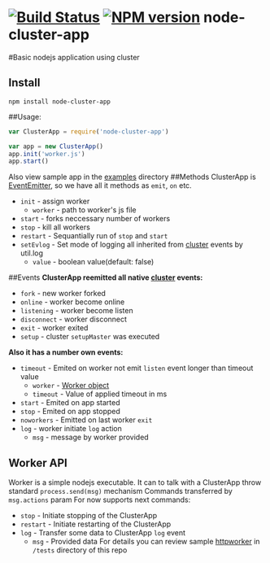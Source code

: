 [![Build Status](https://travis-ci.org/vpArth/node-cluster-app.png?branch=master)](https://travis-ci.org/vpArth/node-cluster-app)
[![NPM version](https://badge.fury.io/js/node-cluster-app.png)](http://badge.fury.io/js/node-cluster-app)
node-cluster-app
================

#Basic nodejs application using cluster
## Install
  `npm install node-cluster-app`

##Usage:

```javascript
var ClusterApp = require('node-cluster-app')

var app = new ClusterApp()
app.init('worker.js')
app.start()

```
Also view sample app in the [examples][] directory
##Methods
  ClusterApp is [EventEmitter][], so we have all it methods as `emit`, `on` etc.
  * `init` - assign worker
    - `worker` - path to worker's js file
  * `start` - forks neccessary number of workers
  * `stop` - kill all workers
  * `restart` - Sequantially run of `stop` and `start`
  * `setEvlog` - Set mode of logging all inherited from [cluster][] events by util.log
    - `value` - boolean value(default: false)

##Events
**ClusterApp reemitted all native [cluster][] events:**
  * `fork` - new worker forked
  * `online` - worker become online
  * `listening` - worker become listen
  * `disconnect` - worker disconnect
  * `exit` - worker exited
  * `setup` - cluster `setupMaster` was executed

**Also it has a number own events:**
  * `timeout` - Emited on worker not emit `listen` event longer than timeout value
    - `worker` - [Worker object][]
    - `timeout` - Value of applied timeout in ms
  * `start` - Emited on app started
  * `stop` - Emited on app stopped
  * `noworkers` - Emitted on last worker `exit`
  * `log` - worker initiate `log` action
    - `msg` - message by worker provided

## Worker API
Worker is a simple nodejs executable.
It can to talk with a ClusterApp throw standard `process.send(msg)` mechanism
Commands transferred by `msg.actions` param
For now supports next commands:
  * `stop` - Initiate stopping of the ClusterApp
  * `restart` - Initiate restarting of the ClusterApp
  * `log`  - Transfer some data to ClusterApp `log` event
    - `msg` - Provided data
For details you can review sample [httpworker][] in `/tests` directory of this repo

 [cluster]:http://nodejs.org/docs/latest/api/cluster.html
 [EventEmitter]:http://nodejs.org/api/events.html#events_class_events_eventemitter
 [Worker object]:http://nodejs.org/docs/latest/api/cluster.html#cluster_class_worker
 [httpworker]:https://github.com/vpArth/node-cluster-app/blob/master/tests/httpworker.js
 [examples]:https://github.com/vpArth/node-cluster-app/tree/master/examples
